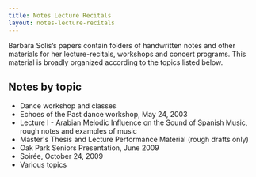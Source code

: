 ```yaml
---
title: Notes Lecture Recitals
layout: notes-lecture-recitals
---
```


Barbara Solís’s papers contain folders of handwritten notes and other materials for her lecture-recitals, workshops and concert programs. This material is broadly organized according to the topics listed below.

## Notes by topic

* Dance workshop and classes
* Echoes of the Past dance workshop, May 24, 2003
* Lecture I - Arabian Melodic Influence on the Sound of Spanish Music, rough notes and examples of music
* Master's Thesis and Lecture Performance Material (rough drafts only)
* Oak Park Seniors Presentation, June 2009
* Soirée, October 24, 2009
* Various topics
